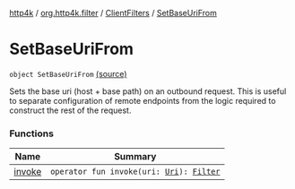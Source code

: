 [http4k](../../../index.md) / [org.http4k.filter](../../index.md) / [ClientFilters](../index.md) / [SetBaseUriFrom](./index.md)

# SetBaseUriFrom

`object SetBaseUriFrom` [(source)](https://github.com/http4k/http4k/blob/master/http4k-core/src/main/kotlin/org/http4k/filter/ClientFilters.kt#L61)

Sets the base uri (host + base path) on an outbound request. This is useful to separate configuration of remote endpoints
from the logic required to construct the rest of the request.

### Functions

| Name | Summary |
|---|---|
| [invoke](invoke.md) | `operator fun invoke(uri: `[`Uri`](../../../org.http4k.core/-uri/index.md)`): `[`Filter`](../../../org.http4k.core/-filter/index.md) |
